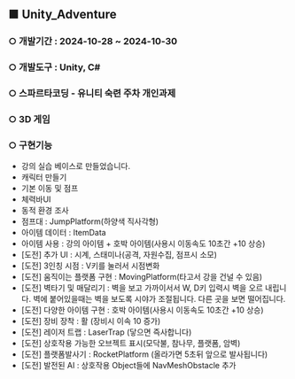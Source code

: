 ## ■ **Unity_Adventure**
### ○ 개발기간 : 2024-10-28 ~ 2024-10-30
### ○ 개발도구 : Unity, C#
### ○ 스파르타코딩 - 유니티 숙련 주차 개인과제
### ○ 3D 게임
### ○ 구현기능
- 강의 실습 베이스로 만들었습니다.
- 캐릭터 만들기
- 기본 이동 및 점프
- 체력바UI
- 동적 환경 조사
- 점프대 : JumpPlatform(하양색 직사각형)
- 아이템 데이터 : ItemData
- 아이템 사용 : 강의 아이템 + 호박 아이템(사용시 이동속도 10초간 +10 상승)
- [도전] 추가 UI : 시계, 스태미나(공격, 자원수집, 점프시 소모)
- [도전] 3인칭 시점 : V키를 눌러서 시점변화
- [도전] 움직이는 플랫폼 구현 : MovingPlatform(타고서 강을 건널 수 있음)
- [도전] 벽타기 및 매달리기 : 벽을 보고 가까이서서 W, D키 입력시 벽을 오르 내립니다. 벽에 붙어있을때는 벽을 보도록 시야가 조절됩니다. 다른 곳을 보면 떨어집니다.
- [도전] 다양한 아이템 구현 : 호박 아이템(사용시 이동속도 10초간 +10 상승)
- [도전] 장비 장착 : 활 (장비시 이속 10 증가)
- [도전] 레이저 트랩 : LaserTrap (닿으면 즉사합니다)
- [도전] 상호작용 가능한 오브젝트 표시(모닥불, 참나무, 플랫폼, 암벽)
- [도전] 플랫폼발사기 : RocketPlatform (올라가면 5초뒤 앞으로 발사됩니다)
- [도전] 발전된 AI : 상호작용 Object들에 NavMeshObstacle 추가


